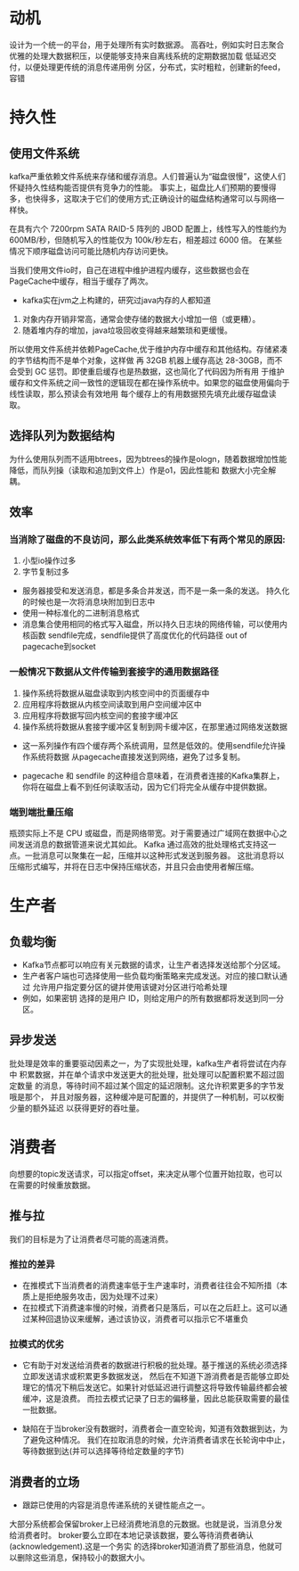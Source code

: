 # 动机

设计为一个统一的平台，用于处理所有实时数据源。
高吞吐，例如实时日志聚合
优雅的处理大数据积压，以便能够支持来自离线系统的定期数据加载
低延迟交付，以便处理更传统的消息传递用例
分区，分布式，实时粗粒，创建新的feed，容错

# 持久性

## 使用文件系统

kafka严重依赖文件系统来存储和缓存消息。人们普遍认为“磁盘很慢”，这使人们怀疑持久性结构能否提供有竞争力的性能。
事实上，磁盘比人们预期的要慢得多，也快得多，这取决于它们的使用方式;正确设计的磁盘结构通常可以与网络一样快。

在具有六个 7200rpm SATA RAID-5 阵列的 JBOD 配置上，线性写入的性能约为 600MB/秒，但随机写入的性能仅为 100k/秒左右，相差超过
6000 倍。
在某些情况下顺序磁盘访问可能比随机内存访问更快。

当我们使用文件io时，自己在进程中维护进程内缓存，这些数据也会在PageCache中缓存，相当于缓存了两次。

* kafka实在jvm之上构建的，研究过java内存的人都知道

1. 对象内存开销非常高，通常会使存储的数据大小增加一倍（或更糟）。
2. 随着堆内存的增加，java垃圾回收变得越来越繁琐和更缓慢。

所以使用文件系统并依赖PageCache,优于维护内存中缓存和其他结构。存储紧凑的字节结构而不是单个对象，这样做
再 32GB 机器上缓存高达 28-30GB，而不会受到 GC 惩罚。即使重启缓存也是热数据，这也简化了代码因为所有用
于维护缓存和文件系统之间一致性的逻辑现在都在操作系统中。如果您的磁盘使用偏向于线性读取，那么预读会有效地用
每个缓存上的有用数据预先填充此缓存磁盘读取。

## 选择队列为数据结构

为什么使用队列而不适用btrees，因为btrees的操作是ologn，随着数据增加性能降低，而队列操（读取和追加到文件上）作是o1，因此性能和
数据大小完全解耦。

## 效率

### 当消除了磁盘的不良访问，那么此类系统效率低下有两个常见的原因:

1. 小型io操作过多
2. 字节复制过多


* 服务器接受和发送消息，都是多条合并发送，而不是一条一条的发送。
  持久化的时候也是一次将消息块附加到日志中
* 使用一种标准化的二进制消息格式
* 消息集合使用相同的格式写入磁盘，所以持久日志块的网络传输，可以使用内核函数
  sendfile完成，sendfile提供了高度优化的代码路径 out of pagecache到socket

### 一般情况下数据从文件传输到套接字的通用数据路径

1. 操作系统将数据从磁盘读取到内核空间中的页面缓存中
2. 应用程序将数据从内核空间读取到用户空间缓冲区中
3. 应用程序将数据写回内核空间的套接字缓冲区
4. 操作系统将数据从套接字缓冲区复制到网卡缓冲区，在那里通过网络发送数据

* 这一系列操作有四个缓存两个系统调用，显然是低效的。使用sendfile允许操作系统将数据
  从pagecache直接发送到网络，避免了过多复制。

* pagecache 和 sendfile 的这种组合意味着，在消费者连接的Kafka集群上，
  你将在磁盘上看不到任何读取活动，因为它们将完全从缓存中提供数据。

### 端到端批量压缩

瓶颈实际上不是 CPU 或磁盘，而是网络带宽。对于需要通过广域网在数据中心之间发送消息的数据管道来说尤其如此。
Kafka 通过高效的批处理格式支持这一点。一批消息可以聚集在一起，压缩并以这种形式发送到服务器。
这批消息将以压缩形式编写，并将在日志中保持压缩状态，并且只会由使用者解压缩。

# 生产者

## 负载均衡

* Kafka节点都可以响应有关元数据的请求，让生产者选择发送给那个分区域。
* 生产者客户端也可选择使用一些负载均衡策略来完成发送。对应的接口默认通过
  允许用户指定要分区的键并使用该键对分区进行哈希处理
* 例如，如果密钥 选择的是用户 ID，则给定用户的所有数据都将发送到同一分区。

## 异步发送

批处理是效率的重要驱动因素之一，为了实现批处理，kafka生产者将尝试在内存中
积累数据，并在单个请求中发送更大的批处理，批处理可以配置积累不超过固定数量
的消息，等待时间不超过某个固定的延迟限制。这允许积累更多的字节发哦是那个，
并且对服务器，这种缓冲是可配置的，并提供了一种机制，可以权衡少量的额外延迟
以获得更好的吞吐量。

# 消费者

向想要的topic发送请求，可以指定offset，来决定从哪个位置开始拉取，也可以
在需要的时候重放数据。

## 推与拉

我们的目标是为了让消费者尽可能的高速消费。

### 推拉的差异

* 在推模式下当消费者的消费速率低于生产速率时，消费者往往会不知所措（本质上是拒绝服务攻击，因为处理不过来）
* 在拉模式下消费速率慢的时候，消费者只是落后，可以在之后赶上。这可以通过某种回退协议来缓解，通过该协议，消费者可以指示它不堪重负

### 拉模式的优劣

* 它有助于对发送给消费者的数据进行积极的批处理。基于推送的系统必须选择立即发送请求或积累更多数据发送，
然后在不知道下游消费者是否能够立即处理它的情况下稍后发送它。如果针对低延迟进行调整这将导致传输最终都会被缓冲，这是浪费。
而拉去模式记录了日志的偏移量，因此总能获取需要的最佳一批数据。


* 缺陷在于当broker没有数据时，消费者会一直空轮询，知道有效数据到达，为了避免这种情况。
我们在拉取消息的时候，允许消费者请求在长轮询中中止，等待数据到达(并可以选择等待给定数量的字节)

## 消费者的立场

* 跟踪已使用的内容是消息传递系统的关键性能点之一。

大部分系统都会保留broker上已经消费地消息的元数据。也就是说，当消息分发给消费者时。
broker要么立即在本地记录该数据，要么等待消费者确认(acknowledgement).这是一个务实
的选择broker知道消费了那些消息，他就可以删除这些消息，保持较小的数据大小。




